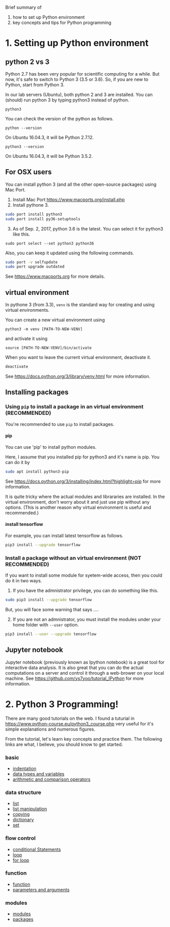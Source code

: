 Brief summary of 
1. how to set up Python environment 
2. key concepts and tips for Python programming


# 1. Setting up Python environment

## python 2 vs 3
Python 2.7 has been very popular for scientific computing for a while. 
But now, it's safe to switch to Python 3 (3.5 or 3.6).
So, if you are new to Python, start from Python 3.

In our lab servers (Ubuntu), both python 2 and 3 are installed.
You can (should) run python 3 by typing python3 instead of python.
```
python3
```



You can check the version of the python as follows.
```
python --version
```
On Ubuntu 16.04.3, it will be Python 2.7.12.
```
python3 --version
```
On Ubuntu 16.04.3, it will be Python 3.5.2.

## For OSX users
You can install python 3 (and all the other open-source packages) using Mac Port. 

1. Install Mac Port
   https://www.macports.org/install.php
2. Install pythone 3.
  ```bash 
  sudo port install python3
  sudo port install py36-setuptools
  ```
3. As of Sep. 2, 2017, python 3.6 is the latest. You can select it for python3 like this.
  ```
  sudo port select --set python3 python36
  ```

Also, you can keep it updated using the following commands.
```bash
sudo port -v selfupdate
sudo port upgrade outdated
```

See https://www.macports.org for more details.



## virtual environment 
In pythone 3 (from 3.3), `venv` is the standard way for creating and using virtual environments.

You can create a new virtual environment using
```
python3 -m venv [PATH-TO-NEW-VENV]
```
and activate it using
```
source [PATH-TO-NEW-VENV]/bin/activate
```

When you want to leave the current virtual environment, deactivate it.

```bash
deactivate
```

See https://docs.python.org/3/library/venv.html for more information.



## Installing packages  


### Using `pip` to install a package in an virtual environment (**RECOMMENDED**)

You're recommended to use `pip` to install packages.
#### pip
You can use 'pip' to install python modules.

Here, I assume that you installed pip for python3 and it's name is pip.
You can do it by 
```bash
sudo apt install python3-pip
```
See https://docs.python.org/3/installing/index.html?highlight=pip for more information.


It is quite tricky where the actual modules and librararies are installed. 
In the virtual environment, don't worry about it and just use pip without any options.
(This is another reason why virtual environment is useful and recommended.)

#### install tensorflow

For example, you can install latest tensorflow as follows.
```bash
pip3 install --upgrade tensorflow
```

### Install a package without an virtual environment (**NOT RECOMMENDED**)

If you want to install some module for syetem-wide access, then you could do it in two ways.
1) If you have the admnistrator privilege, you can do something like this.
  ```bash
  sudo pip3 install --upgrade tensorflow
  ```
But, you will face some warning that says ....

2) If you are not an admnistrator, you must install the modules under your home folder with `--user` option. 
  ```bash
  pip3 install --user --upgrade tensorflow
  ```



## Jupyter notebook
Jupyter notebook (previously known as Ipython notebook) is a great tool for interactive data analysis. 
It is also great that you can do the actual computations on a server and control it through a web-brower on your local machine. 
See https://github.com/ys7yoo/tutorial_IPython for more information.



# 2. Python 3 Programming!

There are many good tutorials on the web. 
I found a tuturial in https://www.python-course.eu/python3_course.php very useful for it's simple explanations and numerous figures. 

From the tutorial, let's learn key concepts and practice them.
The following links are what, I believe, you should know to get started. 
### basic
 - [indentation](https://www.python-course.eu/python3_blocks.php)
 - [data types and variables](https://www.python-course.eu/python3_variables.php)
 - [arithmetic and comparison operators](https://www.python-course.eu/python3_operators.php)
### data structure 
 - [list](https://www.python-course.eu/python3_sequential_data_types.php)
 - [list manipulation](https://www.python-course.eu/python3_list_manipulation.php)
 - [copying](https://www.python-course.eu/python3_deep_copy.php)
 - [dictionary](https://www.python-course.eu/python3_dictionaries.php)
 - [set](https://www.python-course.eu/python3_sets_frozensets.php)
### flow control
 - [conditional Statements](https://www.python-course.eu/python3_conditional_statements.php)
 - [loop](https://www.python-course.eu/python3_loops.php)
 - [for loop](https://www.python-course.eu/python3_for_loop.php)
### function
 - [function](https://www.python-course.eu/python3_functions.php)
 - [parameters and arguments](https://www.python-course.eu/python3_passing_arguments.php)
### modules
 - [modules](https://www.python-course.eu/python3_modules_and_modular_programming.php)
 - [packages](https://www.python-course.eu/python3_packages.php)
 
